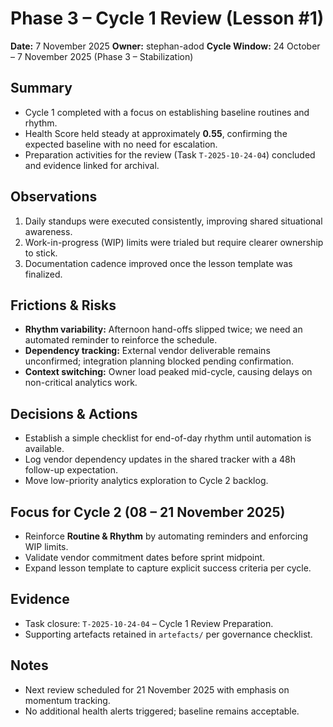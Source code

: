 # Phase 3 – Cycle 1 Review (Lesson #1)

**Date:** 7 November 2025
**Owner:** stephan-adod
**Cycle Window:** 24 October – 7 November 2025 (Phase 3 – Stabilization)

## Summary
- Cycle 1 completed with a focus on establishing baseline routines and rhythm.
- Health Score held steady at approximately **0.55**, confirming the expected baseline with no need for escalation.
- Preparation activities for the review (Task `T-2025-10-24-04`) concluded and evidence linked for archival.

## Observations
1. Daily standups were executed consistently, improving shared situational awareness.
2. Work-in-progress (WIP) limits were trialed but require clearer ownership to stick.
3. Documentation cadence improved once the lesson template was finalized.

## Frictions & Risks
- **Rhythm variability:** Afternoon hand-offs slipped twice; we need an automated reminder to reinforce the schedule.
- **Dependency tracking:** External vendor deliverable remains unconfirmed; integration planning blocked pending confirmation.
- **Context switching:** Owner load peaked mid-cycle, causing delays on non-critical analytics work.

## Decisions & Actions
- Establish a simple checklist for end-of-day rhythm until automation is available.
- Log vendor dependency updates in the shared tracker with a 48h follow-up expectation.
- Move low-priority analytics exploration to Cycle 2 backlog.

## Focus for Cycle 2 (08 – 21 November 2025)
- Reinforce **Routine & Rhythm** by automating reminders and enforcing WIP limits.
- Validate vendor commitment dates before sprint midpoint.
- Expand lesson template to capture explicit success criteria per cycle.

## Evidence
- Task closure: `T-2025-10-24-04` – Cycle 1 Review Preparation.
- Supporting artefacts retained in `artefacts/` per governance checklist.

## Notes
- Next review scheduled for 21 November 2025 with emphasis on momentum tracking.
- No additional health alerts triggered; baseline remains acceptable.
